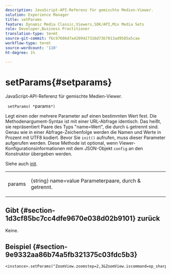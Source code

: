 ```yaml
---
description: JavaScript-API-Referenz für gemischte Medien-Viewer.
solution: Experience Manager
title: setParams
feature: Dynamic Media Classic,Viewers,SDK/API,Mix Media Sets
role: Developer,Business Practitioner
translation-type: tm+mt
source-git-commit: f6c97606d7a4209427316d7367013ad9585a5cae
workflow-type: tm+mt
source-wordcount: '110'
ht-degree: 1%

---
```



# setParams{#setparams}

JavaScript-API-Referenz für gemischte Medien-Viewer.

` setParams( *`params`*)`

Legt einen oder mehrere Parameter auf einen bestimmten Wert fest. Die Methodenargument-Syntax ist mit einer URL-Abfrage identisch. Das heißt, sie repräsentiert Paare des Typs &quot;name=Wert&quot;, die durch `&` getrennt sind. Genau wie in einer Abfrage-Zeichenfolge werden die Namen und Werte in Prozent mit UTF8 kodiert. Bevor Sie `init()` aufrufen, muss dieser Parameter aufgerufen werden. Diese Methode ist optional, wenn Viewer-Konfigurationsinformationen mit dem JSON-Objekt `config` an den Konstruktor übergeben werden.

Siehe auch [init](../../../c-html5-s7-aem-asset-viewers/c-html5-mixedmedia-viewer-about/c-html5-mixedmedia-viewer-javascriptapiref/r-html5-mixedmedia-javascriptapiref-init.md#reference-bb4428c155e541b79797f96e17c068ae).

<table id="table_896DFF34A68A403DB93A6D597461A573"> 
 <tbody> 
  <tr> 
   <td colname="col1"> <p> <span class="codeph"> <span class="varname"> params</span> </span> </p> </td> 
   <td colname="col2"> <p> <span class="codeph"> {string}</span> name=value Parameterpaare, durch  <span class="codeph"> &amp;</span> getrennt. </p> </td> 
  </tr> 
 </tbody> 
</table>

## Gibt {#section-1d3cf85bc7cc4dfe9670e038d02b9101} zurück

Keine.

## Beispiel {#section-9e9332aa86b74a5fb321375c03fdc5b3}

```
<instance>.setParams("ZoomView.zoomstep=2,3&ZoomView.iscommand=op_sharpen%3d1")
```

